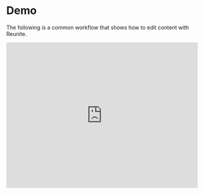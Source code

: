 # Demo

The following is a common workflow that shows how to edit content with Reunite.

<div style="position: relative; padding-bottom: calc(67.79661016949152% + 41px); height: 0;"><iframe src="https://demo.arcade.software/oarEnQcWPKIvB4JLfMod?embed" title="Redocly - Reunite - Demo" frameborder="0" loading="lazy" webkitallowfullscreen mozallowfullscreen allowfullscreen allow="fullscreen" style="position: absolute; top: 0; left: 0; width: 100%; height: 100%;color-scheme: light;"></iframe></div>
